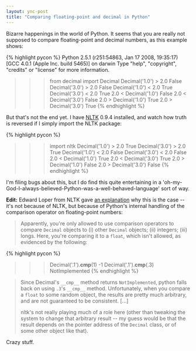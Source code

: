 ```yaml
---
layout: ync-post
title: "Comparing floating-point and decimal in Python"
---
```


Bizarre happenings in the world of Python. It seems that you are really not supposed to compare
floating-point and decimal numbers, as this example
shows:

{% highlight pycon %}
Python 2.5.1 (r251:54863, Jan 17 2008, 19:35:17)
[GCC 4.0.1 (Apple Inc. build 5465)] on darwin
Type "help", "copyright", "credits" or "license" for more information.
>>> from decimal import Decimal
>>> Decimal('1.0') > 2.0
False
>>> Decimal('3.0') > 2.0
False
>>> Decimal('1.0') < 2.0
True
>>> Decimal('3.0') < 2.0
True
>>> 2.0 < Decimal('1.0')
False
>>> 2.0 < Decimal('3.0')
False
>>> 2.0 > Decimal('1.0')
True
>>> 2.0 > Decimal('3.0')
True
{% endhighlight %}

But that's not the end yet. I have
[NLTK](http://nltk.sourceforge.net/) 0.9.4 installed, and watch how truth is reversed if I simply
import the NLTK package:

{% highlight pycon %}
>>> import nltk
>>> Decimal('1.0') > 2.0
True
>>> Decimal('3.0') > 2.0
True
>>> Decimal('1.0') < 2.0
False
>>> Decimal('3.0') < 2.0
False
>>> 2.0 < Decimal('1.0')
True
>>> 2.0 < Decimal('3.0')
True
>>> 2.0 > Decimal('1.0')
False
>>> 2.0 > Decimal('3.0')
False
{% endhighlight %}

I'm filing bugs about this, but I do find this quite entertaining in a
'oh-my-God-I-always-believed-Python-was-a-well-behaved-language' sort of way.

**Edit:** Edward Loper from NLTK gave
[an explanation](https://sourceforge.net/tracker/?func=detail&amp;atid=400896&amp;aid=2089412&amp;group_id=30982)
why this is the case -- it's not because of NLTK, but because of Python's internal handling of the
comparison operator on floating-point
numbers:

<blockquote>Apparently, you're only allowed to use comparison operators to compare
<code>Decimal</code> objects to (i) other
<code>Decimal</code> objects; (ii) integers; (iii) longs. Here, you're comparing it to a
<code>float</code>, which isn't allowed, as evidenced by the
following:</blockquote>

{% highlight pycon %}
>>> Decimal('.1').__cmp__(1)
-1
>>> Decimal('.1').__cmp__(.3)
NotImplemented
{% endhighlight %}

<blockquote><p>Since Decimal's
<code>__cmp__</code> method returns
<code>NotImplemented</code>, python falls back on using
<code>.3</code>'s
<code>__cmp__</code> method.  Unfortunately, when you compare a
<code>float</code> to some random object, the results are pretty much arbitrary, and are not
guaranteed to be consistent. [...]</p>

<p>nltk's not really playing much of a role here (other than
tweaking the system to change that arbitrary result -- my guess would be that the result depends on
the pointer address of the
<code>Decimal</code> class, or of some other object like that).</p></blockquote>

Crazy stuff.
